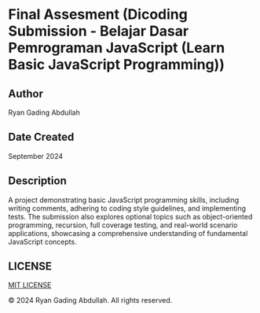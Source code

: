 # Final Assesment (Dicoding Submission - Belajar Dasar Pemrograman JavaScript (Learn Basic JavaScript Programming))

## Author

Ryan Gading Abdullah

## Date Created

September 2024

## Description

A project demonstrating basic JavaScript programming skills, including writing comments, adhering to coding style guidelines, and implementing tests. The submission also explores optional topics such as object-oriented programming, recursion, full coverage testing, and real-world scenario applications, showcasing a comprehensive understanding of fundamental JavaScript concepts.

## LICENSE

[MIT LICENSE](LICENSE)

&copy; 2024 Ryan Gading Abdullah. All rights reserved.
